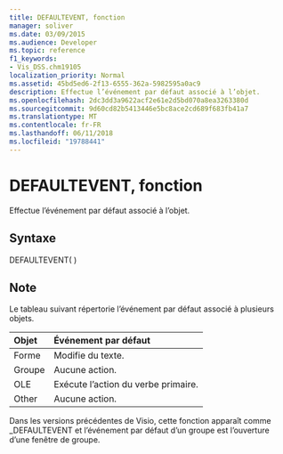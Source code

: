 ```yaml
---
title: DEFAULTEVENT, fonction
manager: soliver
ms.date: 03/09/2015
ms.audience: Developer
ms.topic: reference
f1_keywords:
- Vis_DSS.chm19105
localization_priority: Normal
ms.assetid: 45bd5ed6-2f13-6555-362a-5982595a0ac9
description: Effectue l’événement par défaut associé à l’objet.
ms.openlocfilehash: 2dc3dd3a9622acf2e61e2d5bd070a8ea3263380d
ms.sourcegitcommit: 9d60cd82b5413446e5bc8ace2cd689f683fb41a7
ms.translationtype: MT
ms.contentlocale: fr-FR
ms.lasthandoff: 06/11/2018
ms.locfileid: "19788441"
---
```

# <a name="defaultevent-function"></a>DEFAULTEVENT, fonction

Effectue l’événement par défaut associé à l’objet.
  
## <a name="syntax"></a>Syntaxe

DEFAULTEVENT( )
  
## <a name="remarks"></a>Note

Le tableau suivant répertorie l’événement par défaut associé à plusieurs objets.
  
|**Objet**|**Événement par défaut**|
|:-----|:-----|
|Forme  <br/> |Modifie du texte.  <br/> |
|Groupe  <br/> |Aucune action.  <br/> |
|OLE  <br/> |Exécute l’action du verbe primaire.  <br/> |
|Other  <br/> |Aucune action.  <br/> |
   
Dans les versions précédentes de Visio, cette fonction apparaît comme _DEFAULTEVENT et l’événement par défaut d’un groupe est l’ouverture d’une fenêtre de groupe. 
  

